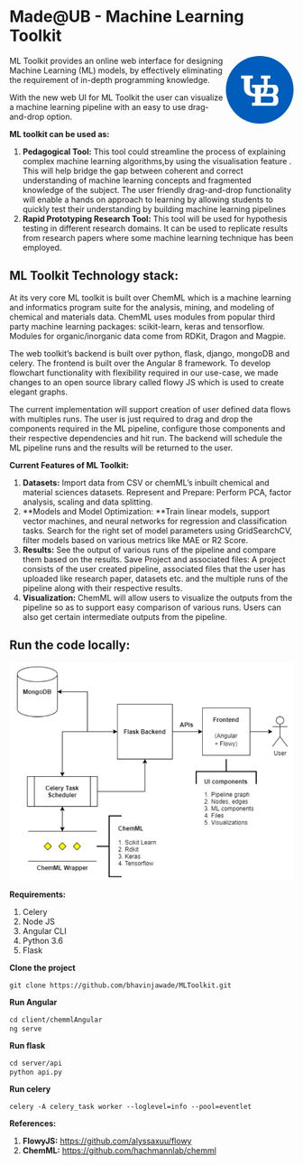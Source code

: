 # Made@UB - Machine Learning Toolkit
<img src="ub_logo.jpg" align="right"
     alt="Size Limit logo by Anton Lovchikov" width="120" height="120"
     style="border-radius:100px;">

ML Toolkit provides an online web interface for designing Machine Learning (ML) models, by effectively eliminating the requirement of  in-depth programming knowledge. 

With the new web UI for ML Toolkit the user can visualize a machine learning pipeline with an easy to use drag-and-drop option.

**ML toolkit can be used as:**

1. **Pedagogical Tool:** This tool could streamline the process of explaining complex machine learning algorithms,by using the visualisation feature . This will help bridge the gap between coherent and correct understanding of machine learning concepts and fragmented knowledge of the subject. The user friendly drag-and-drop functionality will enable a hands on approach to learning by allowing students to quickly test their understanding by building machine learning pipelines 
2. **Rapid Prototyping Research Tool:** This tool will be used for hypothesis testing in different research domains. It can be used to replicate results from research papers where some machine learning technique has been employed. 

## ML Toolkit Technology stack:

At its very core ML toolkit is built over ChemML which is a machine learning and informatics program suite for the analysis, mining, and modeling of chemical and materials data. ChemML uses modules from popular third party machine learning packages: scikit-learn, keras and tensorflow. Modules for organic/inorganic data come from RDKit, Dragon and Magpie.

The web toolkit’s backend is built over python, flask, django, mongoDB and celery. The frontend is built over the Angular 8 framework. To develop flowchart functionality with flexibility required in our use-case, we made changes to an open source library called flowy JS which is used to create elegant graphs.

The current implementation will support creation of user defined data flows with multiples runs. The user is just required to drag and drop the components required in the ML pipeline, configure those components and their respective dependencies and hit run. The backend will schedule the ML pipeline runs and the results will be returned to the user.

**Current Features of ML Toolkit:**

1. **Datasets:** Import data from CSV or chemML’s inbuilt chemical and material sciences datasets.
Represent and Prepare: Perform PCA, factor analysis, scaling and data splitting.
2. **Models and Model Optimization: **Train linear models, support vector machines, and neural networks for regression and classification tasks. Search for the right set of model parameters using GridSearchCV, filter models based on various metrics like MAE or R2 Score.
3. **Results:** See the output of various runs of the pipeline and compare them based on the results.
Save Project and associated files: A project consists of the user created pipeline, associated files that the user has uploaded like research paper, datasets etc. and  the multiple runs of the pipeline along with their respective results.
4. **Visualization:** ChemML will allow users to visualize the outputs from the pipeline so as to support easy comparison of various runs. Users can also get certain intermediate outputs from the pipeline.

## Run the code locally:
<img src="arch.PNG">

**Requirements:**
1. Celery
2. Node JS
3. Angular CLI
4. Python 3.6
5. Flask
   

**Clone the project**
```
git clone https://github.com/bhavinjawade/MLToolkit.git
```

**Run Angular**
```
cd client/chemmlAngular
ng serve
```

**Run flask**
```
cd server/api
python api.py
```

**Run celery**
```
celery -A celery_task worker --loglevel=info --pool=eventlet
```

**References:**
1. **FlowyJS:** https://github.com/alyssaxuu/flowy
2. **ChemML:** https://github.com/hachmannlab/chemml